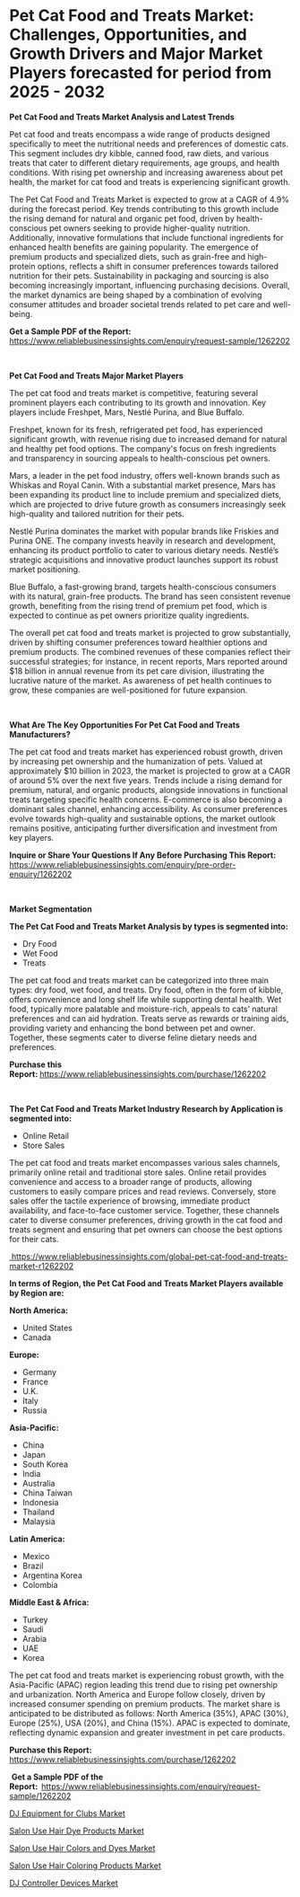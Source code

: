 <p><h1>Pet Cat Food and Treats Market: Challenges, Opportunities, and Growth Drivers and Major Market Players forecasted for period from 2025 - 2032</h1></p><p><strong>Pet Cat Food and Treats Market Analysis and Latest Trends</strong></p>
<p><p>Pet cat food and treats encompass a wide range of products designed specifically to meet the nutritional needs and preferences of domestic cats. This segment includes dry kibble, canned food, raw diets, and various treats that cater to different dietary requirements, age groups, and health conditions. With rising pet ownership and increasing awareness about pet health, the market for cat food and treats is experiencing significant growth.</p><p>The Pet Cat Food and Treats Market is expected to grow at a CAGR of 4.9% during the forecast period. Key trends contributing to this growth include the rising demand for natural and organic pet food, driven by health-conscious pet owners seeking to provide higher-quality nutrition. Additionally, innovative formulations that include functional ingredients for enhanced health benefits are gaining popularity. The emergence of premium products and specialized diets, such as grain-free and high-protein options, reflects a shift in consumer preferences towards tailored nutrition for their pets. Sustainability in packaging and sourcing is also becoming increasingly important, influencing purchasing decisions. Overall, the market dynamics are being shaped by a combination of evolving consumer attitudes and broader societal trends related to pet care and well-being.</p></p>
<p><strong>Get a Sample PDF of the Report:&nbsp;</strong> <a href="https://www.reliablebusinessinsights.com/enquiry/request-sample/1262202?utm_campaign=950&utm_medium=2&utm_source=Github&utm_content=ia&utm_term=05042025&utm_id=pet-cat-food-and-treats">https://www.reliablebusinessinsights.com/enquiry/request-sample/1262202</a></p>
<p>&nbsp;</p>
<p><strong>Pet Cat Food and Treats Major Market Players</strong></p>
<p><p>The pet cat food and treats market is competitive, featuring several prominent players each contributing to its growth and innovation. Key players include Freshpet, Mars, Nestlé Purina, and Blue Buffalo.</p><p>Freshpet, known for its fresh, refrigerated pet food, has experienced significant growth, with revenue rising due to increased demand for natural and healthy pet food options. The company's focus on fresh ingredients and transparency in sourcing appeals to health-conscious pet owners.</p><p>Mars, a leader in the pet food industry, offers well-known brands such as Whiskas and Royal Canin. With a substantial market presence, Mars has been expanding its product line to include premium and specialized diets, which are projected to drive future growth as consumers increasingly seek high-quality and tailored nutrition for their pets.</p><p>Nestlé Purina dominates the market with popular brands like Friskies and Purina ONE. The company invests heavily in research and development, enhancing its product portfolio to cater to various dietary needs. Nestlé’s strategic acquisitions and innovative product launches support its robust market positioning.</p><p>Blue Buffalo, a fast-growing brand, targets health-conscious consumers with its natural, grain-free products. The brand has seen consistent revenue growth, benefiting from the rising trend of premium pet food, which is expected to continue as pet owners prioritize quality ingredients.</p><p>The overall pet cat food and treats market is projected to grow substantially, driven by shifting consumer preferences toward healthier options and premium products. The combined revenues of these companies reflect their successful strategies; for instance, in recent reports, Mars reported around $18 billion in annual revenue from its pet care division, illustrating the lucrative nature of the market. As awareness of pet health continues to grow, these companies are well-positioned for future expansion.</p></p>
<p>&nbsp;</p>
<p><strong>What Are The Key Opportunities For Pet Cat Food and Treats Manufacturers?</strong></p>
<p><p>The pet cat food and treats market has experienced robust growth, driven by increasing pet ownership and the humanization of pets. Valued at approximately $10 billion in 2023, the market is projected to grow at a CAGR of around 5% over the next five years. Trends include a rising demand for premium, natural, and organic products, alongside innovations in functional treats targeting specific health concerns. E-commerce is also becoming a dominant sales channel, enhancing accessibility. As consumer preferences evolve towards high-quality and sustainable options, the market outlook remains positive, anticipating further diversification and investment from key players.</p></p>
<p><strong>Inquire or Share Your Questions If Any Before Purchasing This Report:</strong> <a href="https://www.reliablebusinessinsights.com/enquiry/pre-order-enquiry/1262202?utm_campaign=950&utm_medium=2&utm_source=Github&utm_content=ia&utm_term=05042025&utm_id=pet-cat-food-and-treats">https://www.reliablebusinessinsights.com/enquiry/pre-order-enquiry/1262202</a></p>
<p>&nbsp;</p>
<p><strong>Market Segmentation</strong></p>
<p><strong>The Pet Cat Food and Treats Market Analysis by types is segmented into:</strong></p>
<p><ul><li>Dry Food</li><li>Wet Food</li><li>Treats</li></ul></p>
<p><p>The pet cat food and treats market can be categorized into three main types: dry food, wet food, and treats. Dry food, often in the form of kibble, offers convenience and long shelf life while supporting dental health. Wet food, typically more palatable and moisture-rich, appeals to cats’ natural preferences and can aid hydration. Treats serve as rewards or training aids, providing variety and enhancing the bond between pet and owner. Together, these segments cater to diverse feline dietary needs and preferences.</p></p>
<p><strong>Purchase this Report:&nbsp;</strong><a href="https://www.reliablebusinessinsights.com/purchase/1262202?utm_campaign=950&utm_medium=2&utm_source=Github&utm_content=ia&utm_term=05042025&utm_id=pet-cat-food-and-treats">https://www.reliablebusinessinsights.com/purchase/1262202</a></p>
<p>&nbsp;</p>
<p><strong>The Pet Cat Food and Treats Market Industry Research by Application is segmented into:</strong></p>
<p><ul><li>Online Retail</li><li>Store Sales</li></ul></p>
<p><p>The pet cat food and treats market encompasses various sales channels, primarily online retail and traditional store sales. Online retail provides convenience and access to a broader range of products, allowing customers to easily compare prices and read reviews. Conversely, store sales offer the tactile experience of browsing, immediate product availability, and face-to-face customer service. Together, these channels cater to diverse consumer preferences, driving growth in the cat food and treats segment and ensuring that pet owners can choose the best options for their cats.</p></p>
<p><a href="https://www.reliablebusinessinsights.com/global-pet-cat-food-and-treats-market-r1262202?utm_campaign=950&utm_medium=2&utm_source=Github&utm_content=ia&utm_term=05042025&utm_id=pet-cat-food-and-treats">&nbsp;https://www.reliablebusinessinsights.com/global-pet-cat-food-and-treats-market-r1262202</a></p>
<p><strong>In terms of Region, the Pet Cat Food and Treats Market Players available by Region are:</strong></p>
<p>
    <p> <strong> North America: </strong>
        <ul>
            <li>United States</li>
            <li>Canada</li>
        </ul>
        </p> 
    <p> <strong> Europe: </strong>
        <ul>
            <li>Germany</li>
            <li>France</li>
            <li>U.K.</li>
            <li>Italy</li>
            <li>Russia</li>
        </ul>
        </p> 
    <p> <strong> Asia-Pacific: </strong>
        <ul>
            <li>China</li>
            <li>Japan</li>
            <li>South Korea</li>
            <li>India</li>
            <li>Australia</li>
            <li>China Taiwan</li>
            <li>Indonesia</li>
            <li>Thailand</li>
            <li>Malaysia</li>
        </ul>
        </p> 
    <p> <strong> Latin America: </strong>
        <ul>
            <li>Mexico</li>
            <li>Brazil</li>
            <li>Argentina Korea</li>
            <li>Colombia</li>
        </ul>
        </p> 
    <p> <strong> Middle East & Africa: </strong>
        <ul>
            <li>Turkey</li>
            <li>Saudi</li>
            <li>Arabia</li>
            <li>UAE</li>
            <li>Korea</li>
        </ul>
    </p>
    </p>
<p><p>The pet cat food and treats market is experiencing robust growth, with the Asia-Pacific (APAC) region leading this trend due to rising pet ownership and urbanization. North America and Europe follow closely, driven by increased consumer spending on premium products. The market share is anticipated to be distributed as follows: North America (35%), APAC (30%), Europe (25%), USA (20%), and China (15%). APAC is expected to dominate, reflecting dynamic expansion and greater investment in pet care products.</p></p>
<p><strong>Purchase this Report: </strong><a href="https://www.reliablebusinessinsights.com/purchase/1262202?utm_campaign=950&utm_medium=2&utm_source=Github&utm_content=ia&utm_term=05042025&utm_id=pet-cat-food-and-treats">https://www.reliablebusinessinsights.com/purchase/1262202</a></p>
<p>&nbsp;<strong>Get a Sample PDF of the Report:&nbsp;&nbsp;</strong><a href="https://www.reliablebusinessinsights.com/enquiry/request-sample/1262202?utm_campaign=950&utm_medium=2&utm_source=Github&utm_content=ia&utm_term=05042025&utm_id=pet-cat-food-and-treats">https://www.reliablebusinessinsights.com/enquiry/request-sample/1262202</a></p>
<p><strong></strong></p>
<p><p><a href="https://github.com/ajegiobitsa/Market-Research-Report-List-1/blob/main/dj-equipment-for-clubs-market.md?utm_campaign=950&utm_medium=2&utm_source=Github&utm_content=ia&utm_term=05042025&utm_id=pet-cat-food-and-treats">DJ Equipment for Clubs Market</a></p><p><a href="https://github.com/motanafraxer/Market-Research-Report-List-1/blob/main/salon-use-hair-dye-products-market.md?utm_campaign=950&utm_medium=2&utm_source=Github&utm_content=ia&utm_term=05042025&utm_id=pet-cat-food-and-treats">Salon Use Hair Dye Products Market</a></p><p><a href="https://github.com/noppbebawy/Market-Research-Report-List-1/blob/main/salon-use-hair-colors-and-dyes-market.md?utm_campaign=950&utm_medium=2&utm_source=Github&utm_content=ia&utm_term=05042025&utm_id=pet-cat-food-and-treats">Salon Use Hair Colors and Dyes Market</a></p><p><a href="https://github.com/efialiurca/Market-Research-Report-List-1/blob/main/salon-use-hair-coloring-products-market.md?utm_campaign=950&utm_medium=2&utm_source=Github&utm_content=ia&utm_term=05042025&utm_id=pet-cat-food-and-treats">Salon Use Hair Coloring Products Market</a></p><p><a href="https://github.com/oshodikurc/Market-Research-Report-List-1/blob/main/dj-controller-devices-market.md?utm_campaign=950&utm_medium=2&utm_source=Github&utm_content=ia&utm_term=05042025&utm_id=pet-cat-food-and-treats">DJ Controller Devices Market</a></p></p>